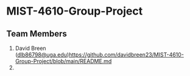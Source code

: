 # MIST-4610-Group-Project

## Team Members
1. David Breen (dlb86798@uga.edu)https://github.com/davidbreen23/MIST-4610-Group-Project/blob/main/README.md
2. 
